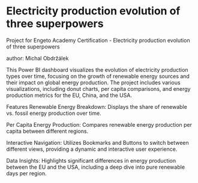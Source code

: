 # Electricity production evolution of three superpowers
Project for Engeto Academy Certification - Electricity production evolution of three superpowers

author: Michal Obdržálek

This Power BI dashboard visualizes the evolution of electricity production types over time, focusing on the growth of renewable energy sources and their impact on global energy production. The project includes various visualizations, including donut charts, per capita comparisons, and energy production metrics for the EU, China, and the USA.

Features
Renewable Energy Breakdown: Displays the share of renewable vs. fossil energy production over time.

Per Capita Energy Production: Compares renewable energy production per capita between different regions.

Interactive Navigation: Utilizes Bookmarks and Buttons to switch between different views, providing a dynamic and interactive user experience.

Data Insights: Highlights significant differences in energy production between the EU and the USA, including a deep dive into pure renewable days per region.
